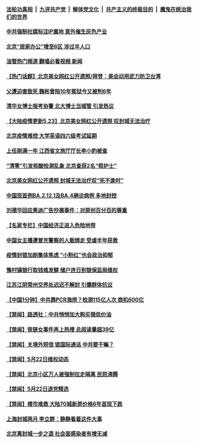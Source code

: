 ####  [法轮功真相](../../../../basic/blob/master/README.md?t=05240001) &nbsp;|&nbsp; [九评共产党](../../../../9ping.md/blob/master/README.md?t=05240001) &nbsp;|&nbsp; [解体党文化](../../../../jtdwh.md/blob/master/README.md?t=05240001)  &nbsp;|&nbsp; [共产主义的终极目的](../../../../gczydzjmd.md/blob/master/README.md?t=05240001) &nbsp;|&nbsp; [魔鬼在统治我们的世界](../../../../mgztzwmdsj.md/blob/master/README.md?t=05240001) 

#### [中共强制社媒标注IP属地 意外催生灰色产业](../pages/prog204/a103436306.md?t=05240001) 

#### [北京“居家办公”增至6区 涉过半人口](../pages/prog204/a103436301.md?t=05240001) 

#### [油管热门频道 翻墙必看视频 新闻](http://45.76.130.85:81/youtube.html?05240001)

#### [【热门话题】北京美女网红公开遗照/拜登：美会动用武力防卫台湾](../pages/prog204/a103436144.md?t=05240001) 

#### [父遭迫害致死 魏彬曾陷10年冤狱今又被判6年](../pages/prog204/a103436061.md?t=05240001) 

#### [清华女博士报考协警 北大博士当城管 引发热议](../pages/prog204/a103436102.md?t=05240001) 

#### [【大陆疫情更新5.23】北京美女网红公开遗照 叹封城无法治疗](../pages/prog204/a103435848.md?t=05240001) 

#### [北京疫情难控 大学英语四六级考试延期](../pages/prog204/a103436087.md?t=05240001) 

#### [上任刚满一年 江西省文旅厅厅长李小豹被查](../pages/prog204/a103436068.md?t=05240001) 

#### [“清零”引发核酸检测乱象 北京查获2名“假护士”](../pages/prog204/a103436067.md?t=05240001) 

#### [北京美女网红公开遗照 封城无法治疗叹“死不逢时”](../pages/prog204/a103436050.md?t=05240001) 

#### [中国现首例BA.2.12.1及BA.4确诊病例 多地封控](../pages/prog204/a103436026.md?t=05240001) 



#### [刘德华回应奥迪广告抄袭事件：对原创百分百的尊重](../pages/prog204/a103435922.md?t=05240001) 

#### [【名家专栏】中国经济正进入危险地带](../pages/prog204/a103435908.md?t=05240001) 

#### [中国女主播遭冒充警察的人贩绑走 受虐半年获救](../pages/prog204/a103435777.md?t=05240001) 

#### [疫情封锁加剧集体焦虑 “小粉红”也会政治抑郁](../pages/prog204/a103435754.md?t=05240001) 

#### [豫村镇银行取钱难发酵 储户连日到银保监局维权](../pages/prog204/a103435706.md?t=05240001) 

#### [江苏江阴常州交界处迟迟不解封 引爆群体抗议](../pages/prog204/a103435730.md?t=05240001) 

#### [【中国1分钟】中共靠PCR海捞？检测115亿人次 商机600亿](../pages/prog204/a103435653.md?t=05240001) 

#### [【禁闻】路透社：中共悄悄加大购买俄低价油](../pages/prog204/a103435678.md?t=05240001) 

#### [【禁闻】铁链女事件再上热搜 总阅读量超39亿](../pages/prog204/a103435674.md?t=05240001) 


#### [【禁闻】关境外短信 锁国际通话 中共要干嘛？](../pages/prog204/a103435690.md?t=05240001) 

#### [【禁闻】5月22日维权动态](../pages/prog204/a103435670.md?t=05240001) 

#### [【禁闻】北京小区万人被强制拉走隔离 民怨沸腾](../pages/prog204/a103435676.md?t=05240001) 

#### [【禁闻】5月22日退党精选](../pages/prog204/a103435672.md?t=05240001) 

#### [【禁闻】楼市难救 大陆70城新房价格6年首现下跌](../pages/prog204/a103435680.md?t=05240001) 

#### [上海封城两月 李立群：静静看着这件大事](../pages/prog204/a103435645.md?t=05240001) 

#### [北京离封城一步之遥 社会面感染者有增无减](../pages/prog204/a103435600.md?t=05240001) 

<img src='http://gfw-breaker.win/goodnews/indexes/prog204.md' width='0px' height='0px'/>
